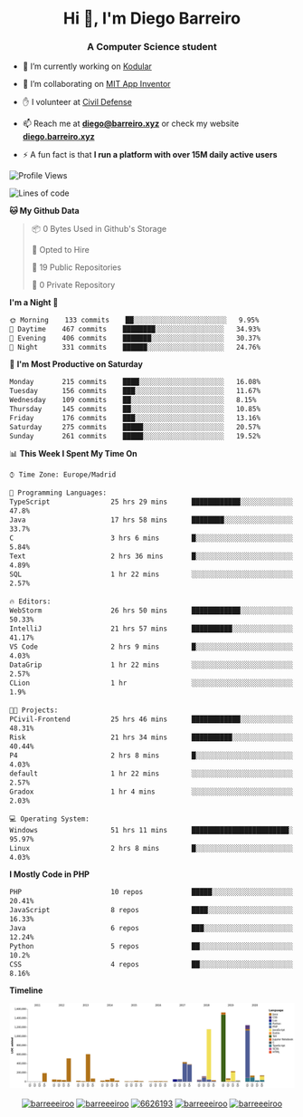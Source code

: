 <h1 align="center">Hi 👋, I'm Diego Barreiro</h1>
<h3 align="center">A Computer Science student</h3>

- 🔭 I’m currently working on [Kodular](https://www.kodular.io)

- 👯 I’m collaborating on [MIT App Inventor](https://github.com/mit-cml/appinventor-sources)

- ✋ I volunteer at [Civil Defense](https://proteccioncivil.sdc.gal)

- 📫 Reach me at **diego@barreiro.xyz** or check my website **[diego.barreiro.xyz](https://diego.barreiro.xyz)**

- ⚡ A fun fact is that **I run a platform with over 15M daily active users**

<!--START_SECTION:waka-->
![Profile Views](http://img.shields.io/badge/Profile%20Views-11-blue)

![Lines of code](https://img.shields.io/badge/From%20Hello%20World%20I%27ve%20Written-20.4%20million%20lines%20of%20code-blue)

**🐱 My Github Data** 

> 📦 0 Bytes Used in Github's Storage 
 > 
> 💼 Opted to Hire
 > 
> 📜 19 Public Repositories
 > 
> 🔑 0 Private Repository 
 > 
**I'm a Night 🦉** 

```text
🌞 Morning    133 commits    ██░░░░░░░░░░░░░░░░░░░░░░░   9.95% 
🌆 Daytime    467 commits    ████████░░░░░░░░░░░░░░░░░   34.93% 
🌃 Evening    406 commits    ███████░░░░░░░░░░░░░░░░░░   30.37% 
🌙 Night      331 commits    ██████░░░░░░░░░░░░░░░░░░░   24.76%

```
📅 **I'm Most Productive on Saturday** 

```text
Monday       215 commits    ████░░░░░░░░░░░░░░░░░░░░░   16.08% 
Tuesday      156 commits    ███░░░░░░░░░░░░░░░░░░░░░░   11.67% 
Wednesday    109 commits    ██░░░░░░░░░░░░░░░░░░░░░░░   8.15% 
Thursday     145 commits    ██░░░░░░░░░░░░░░░░░░░░░░░   10.85% 
Friday       176 commits    ███░░░░░░░░░░░░░░░░░░░░░░   13.16% 
Saturday     275 commits    █████░░░░░░░░░░░░░░░░░░░░   20.57% 
Sunday       261 commits    █████░░░░░░░░░░░░░░░░░░░░   19.52%

```


📊 **This Week I Spent My Time On** 

```text
⌚︎ Time Zone: Europe/Madrid

💬 Programming Languages: 
TypeScript               25 hrs 29 mins      ████████████░░░░░░░░░░░░░   47.8% 
Java                     17 hrs 58 mins      ████████░░░░░░░░░░░░░░░░░   33.7% 
C                        3 hrs 6 mins        █░░░░░░░░░░░░░░░░░░░░░░░░   5.84% 
Text                     2 hrs 36 mins       █░░░░░░░░░░░░░░░░░░░░░░░░   4.89% 
SQL                      1 hr 22 mins        ░░░░░░░░░░░░░░░░░░░░░░░░░   2.57%

🔥 Editors: 
WebStorm                 26 hrs 50 mins      ████████████░░░░░░░░░░░░░   50.33% 
IntelliJ                 21 hrs 57 mins      ██████████░░░░░░░░░░░░░░░   41.17% 
VS Code                  2 hrs 9 mins        █░░░░░░░░░░░░░░░░░░░░░░░░   4.03% 
DataGrip                 1 hr 22 mins        ░░░░░░░░░░░░░░░░░░░░░░░░░   2.57% 
CLion                    1 hr                ░░░░░░░░░░░░░░░░░░░░░░░░░   1.9%

🐱‍💻 Projects: 
PCivil-Frontend          25 hrs 46 mins      ████████████░░░░░░░░░░░░░   48.31% 
Risk                     21 hrs 34 mins      ██████████░░░░░░░░░░░░░░░   40.44% 
P4                       2 hrs 8 mins        █░░░░░░░░░░░░░░░░░░░░░░░░   4.03% 
default                  1 hr 22 mins        ░░░░░░░░░░░░░░░░░░░░░░░░░   2.57% 
Gradox                   1 hr 4 mins         ░░░░░░░░░░░░░░░░░░░░░░░░░   2.03%

💻 Operating System: 
Windows                  51 hrs 11 mins      ████████████████████████░   95.97% 
Linux                    2 hrs 8 mins        █░░░░░░░░░░░░░░░░░░░░░░░░   4.03%

```

**I Mostly Code in PHP** 

```text
PHP                      10 repos            █████░░░░░░░░░░░░░░░░░░░░   20.41% 
JavaScript               8 repos             ████░░░░░░░░░░░░░░░░░░░░░   16.33% 
Java                     6 repos             ███░░░░░░░░░░░░░░░░░░░░░░   12.24% 
Python                   5 repos             ██░░░░░░░░░░░░░░░░░░░░░░░   10.2% 
CSS                      4 repos             ██░░░░░░░░░░░░░░░░░░░░░░░   8.16%

```


**Timeline**

![Chart not found](https://raw.githubusercontent.com/barreeeiroo/barreeeiroo/master/charts/bar_graph.png) 


<!--END_SECTION:waka-->

<p align="center">
<a href="https://twitter.com/barreeeiroo" target="blank"><img align="center" src="https://cdn.jsdelivr.net/npm/simple-icons@3.0.1/icons/twitter.svg" alt="barreeeiroo" height="20" width="20" /></a>
<a href="https://linkedin.com/in/barreeeiroo" target="blank"><img align="center" src="https://cdn.jsdelivr.net/npm/simple-icons@3.0.1/icons/linkedin.svg" alt="barreeeiroo" height="20" width="20" /></a>
<a href="https://stackoverflow.com/users/6626193" target="blank"><img align="center" src="https://cdn.jsdelivr.net/npm/simple-icons@3.0.1/icons/stackoverflow.svg" alt="6626193" height="20" width="20" /></a>
<a href="https://fb.com/barreeeiroo" target="blank"><img align="center" src="https://cdn.jsdelivr.net/npm/simple-icons@3.0.1/icons/facebook.svg" alt="barreeeiroo" height="20" width="20" /></a>
<a href="https://instagram.com/barreeeiroo" target="blank"><img align="center" src="https://cdn.jsdelivr.net/npm/simple-icons@3.0.1/icons/instagram.svg" alt="barreeeiroo" height="20" width="20" /></a>
</p>
